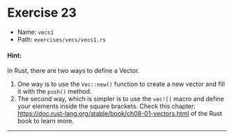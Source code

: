 # Exercise 23

- Name: ```vecs1```
- Path: ```exercises/vecs/vecs1.rs```
#### Hint: 

In Rust, there are two ways to define a Vector.
1. One way is to use the `Vec::new()` function to create a new vector
  and fill it with the `push()` method.
2. The second way, which is simpler is to use the `vec![]` macro and
  define your elements inside the square brackets.
Check this chapter: https://doc.rust-lang.org/stable/book/ch08-01-vectors.html
of the Rust book to learn more.



---




